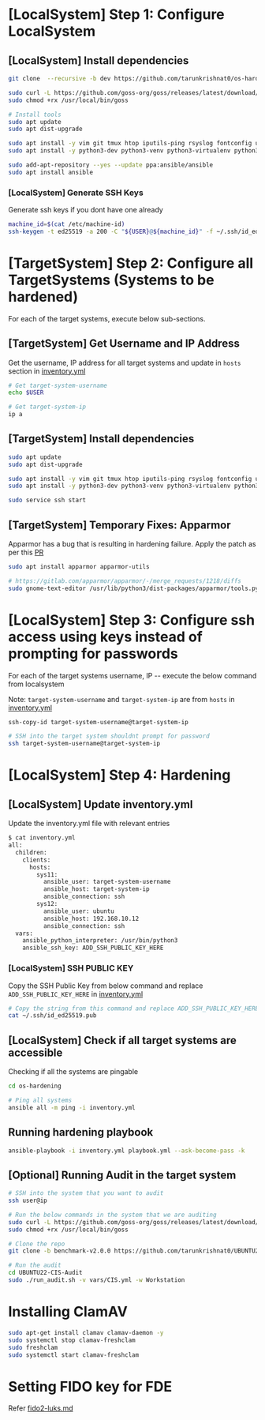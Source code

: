 # [LocalSystem] Step 1: Configure LocalSystem
## [LocalSystem] Install dependencies
```sh
git clone  --recursive -b dev https://github.com/tarunkrishnat0/os-hardening.git

sudo curl -L https://github.com/goss-org/goss/releases/latest/download/goss-linux-amd64 -o /usr/local/bin/goss
sudo chmod +rx /usr/local/bin/goss

# Install tools
sudo apt update
sudo apt dist-upgrade

sudo apt install -y vim git tmux htop iputils-ping rsyslog fontconfig unzip curl nano
sudo apt install -y python3-dev python3-venv python3-virtualenv python3-pip libffi-dev gcc libssl-dev git net-tools openssh-server jq python3-pip sqlite-utils

sudo add-apt-repository --yes --update ppa:ansible/ansible
sudo apt install ansible
```
### [LocalSystem] Generate SSH Keys
Generate ssh keys if you dont have one already
```sh
machine_id=$(cat /etc/machine-id)
ssh-keygen -t ed25519 -a 200 -C "${USER}@${machine_id}" -f ~/.ssh/id_ed25519
```

# [TargetSystem] Step 2: Configure all TargetSystems (Systems to be hardened)
For each of the target systems, execute below sub-sections.
## [TargetSystem] Get Username and IP Address

Get the username, IP address for all target systems and update in `hosts` section in [inventory.yml](#update-inventoryyml)
```sh
# Get target-system-username
echo $USER

# Get target-system-ip
ip a
```
## [TargetSystem] Install dependencies
```sh
sudo apt update
sudo apt dist-upgrade

sudo apt install -y vim git tmux htop iputils-ping rsyslog fontconfig unzip curl nano
sudo apt install -y python3-dev python3-venv python3-virtualenv python3-pip libffi-dev gcc libssl-dev git net-tools openssh-server jq python3-pip sqlite-utils

sudo service ssh start
```

## [TargetSystem] Temporary Fixes: Apparmor
Apparmor has a bug that is resulting in hardening failure. Apply the patch as per this [PR](https://gitlab.com/apparmor/apparmor/-/merge_requests/1218/diffs)
```sh
sudo apt install apparmor apparmor-utils

# https://gitlab.com/apparmor/apparmor/-/merge_requests/1218/diffs
sudo gnome-text-editor /usr/lib/python3/dist-packages/apparmor/tools.py
```

# [LocalSystem] Step 3: Configure ssh access using keys instead of prompting for passwords

For each of the target systems username, IP -- execute the below command from localsystem

Note: `target-system-username` and `target-system-ip` are from `hosts` in [inventory.yml](#update-inventoryyml)
```sh
ssh-copy-id target-system-username@target-system-ip

# SSH into the target system shouldnt prompt for password
ssh target-system-username@target-system-ip
```

# [LocalSystem] Step 4: Hardening

## [LocalSystem] Update inventory.yml
Update the inventory.yml file with relevant entries
```sh
$ cat inventory.yml
all:
  children:
    clients:
      hosts:
        sys11:
          ansible_user: target-system-username
          ansible_host: target-system-ip
          ansible_connection: ssh
        sys12:
          ansible_user: ubuntu
          ansible_host: 192.168.10.12
          ansible_connection: ssh
  vars:
    ansible_python_interpreter: /usr/bin/python3
    ansible_ssh_key: ADD_SSH_PUBLIC_KEY_HERE

```

### [LocalSystem] SSH PUBLIC KEY
Copy the SSH Public Key from below command and replace `ADD_SSH_PUBLIC_KEY_HERE` in [inventory.yml](#update-inventoryyml)
```sh
# Copy the string from this command and replace ADD_SSH_PUBLIC_KEY_HERE in inventory.yml
cat ~/.ssh/id_ed25519.pub
```

## [LocalSystem] Check if all target systems are accessible
Checking if all the systems are pingable
```sh
cd os-hardening

# Ping all systems
ansible all -m ping -i inventory.yml
```

## Running hardening playbook

```sh
ansible-playbook -i inventory.yml playbook.yml --ask-become-pass -k
```

## [Optional] Running Audit in the target system
```sh
# SSH into the system that you want to audit
ssh user@ip

# Run the below commands in the system that we are auditing
sudo curl -L https://github.com/goss-org/goss/releases/latest/download/goss-linux-amd64 -o /usr/local/bin/goss
sudo chmod +rx /usr/local/bin/goss

# Clone the repo
git clone -b benchmark-v2.0.0 https://github.com/tarunkrishnat0/UBUNTU22-CIS-Audit.git

# Run the audit
cd UBUNTU22-CIS-Audit
sudo ./run_audit.sh -v vars/CIS.yml -w Workstation
```

# Installing ClamAV
```sh
sudo apt-get install clamav clamav-daemon -y
sudo systemctl stop clamav-freshclam
sudo freshclam
sudo systemctl start clamav-freshclam
```

# Setting FIDO key for FDE
Refer [fido2-luks.md](Post-Ubuntu-Install/fido2-luks.md)